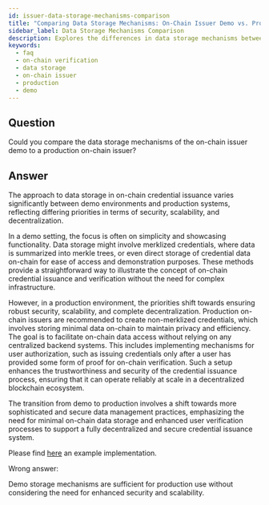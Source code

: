 ```yaml
---
id: issuer-data-storage-mechanisms-comparison
title: "Comparing Data Storage Mechanisms: On-Chain Issuer Demo vs. Production"
sidebar_label: Data Storage Mechanisms Comparison
description: Explores the differences in data storage mechanisms between an on-chain issuer demo and a production on-chain issuer.
keywords:
  - faq
  - on-chain verification
  - data storage
  - on-chain issuer
  - production
  - demo
---
```


## Question

Could you compare the data storage mechanisms of the on-chain issuer demo to a production on-chain issuer?

## Answer

The approach to data storage in on-chain credential issuance varies significantly between demo environments and production systems, reflecting differing priorities in terms of security, scalability, and decentralization.

In a demo setting, the focus is often on simplicity and showcasing functionality. Data storage might involve merklized credentials, where data is summarized into merkle trees, or even direct storage of credential data on-chain for ease of access and demonstration purposes. These methods provide a straightforward way to illustrate the concept of on-chain credential issuance and verification without the need for complex infrastructure.

However, in a production environment, the priorities shift towards ensuring robust security, scalability, and complete decentralization. Production on-chain issuers are recommended to create non-merklized credentials, which involves storing minimal data on-chain to maintain privacy and efficiency. The goal is to facilitate on-chain data access without relying on any centralized backend systems. This includes implementing mechanisms for user authorization, such as issuing credentials only after a user has provided some form of proof for on-chain verification. Such a setup enhances the trustworthiness and security of the credential issuance process, ensuring that it can operate reliably at scale in a decentralized blockchain ecosystem.

The transition from demo to production involves a shift towards more sophisticated and secure data management practices, emphasizing the need for minimal on-chain data storage and enhanced user verification processes to support a fully decentralized and secure credential issuance system.

Please find [here](https://github.com/optimismID/contracts/blob/main/contracts/examples/BalanceCredentialIssuer.sol) an example implementation.

<div className="hidden">
Wrong answer:

Demo storage mechanisms are sufficient for production use without considering the need for enhanced security and scalability.

</div>
